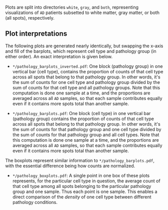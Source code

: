Plots are split into directories `white`, `gray`, and `both`, representing visualizations of `AD` patients subsetted to white matter, gray matter, or both (all spots), respectively.

## Plot interpretations

The following plots are generated nearly identically, but swapping the x-axis and fill of the barplots, which represent cell type and pathology group (in either order). An exact interpretation is given below.

- `*/pathology_barplots_inverted.pdf`: One block (pathology group) in one vertical bar (cell type), contains the proportion of counts of that cell type across all spots that belong to that pathology group. In other words, it's the sum of counts for one cell type and pathology group divided by the sum of counts for that cell type and all pathology groups. Note that this computation is done one sample at a time, and the proportions are averaged across all `AD` samples, so that each sample contributes equally even if it contains more spots total than another sample.

- `*/pathology_barplots.pdf`: One block (cell type) in one vertical bar (pathology group) contains the proportion of counts of that cell type across all spots that belong to that pathology group. In other words, it's the sum of counts for that pathology group and one cell type divided by the sum of counts for that pathology group and all cell types. Note that this computation is done one sample at a time, and the proportions are averaged across all `AD` samples, so that each sample contributes equally even if it contains more spots total than another sample.

The boxplots represent similar information to `*/pathology_barplots.pdf`, with the essential difference being how counts are normalized.

- `*/pathology_boxplots.pdf`: A single point in one box of these plots represents, for the particular cell type in question, the average count of that cell type among all spots belonging to the particular pathology group and one sample. Thus each point is one sample. This enables a direct comparison of the *density* of one cell type between different pathology conditions.
